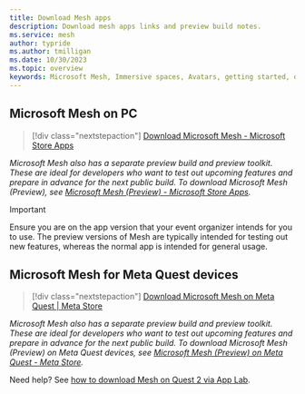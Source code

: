 ```yaml
---
title: Download Mesh apps
description: Download mesh apps links and preview build notes.
ms.service: mesh
author: typride
ms.author: tmilligan
ms.date: 10/30/2023
ms.topic: overview
keywords: Microsoft Mesh, Immersive spaces, Avatars, getting started, documentation, features
---
```


## Microsoft Mesh on PC

> [!div class="nextstepaction"]
> [Download Microsoft Mesh - Microsoft Store Apps](https://apps.microsoft.com/store/detail/microsoft-mesh/9NLXZJ1FDBD7)

*Microsoft Mesh also has a separate preview build and preview toolkit. These are ideal for developers who want to test out upcoming features and prepare in advance for the next public build. To download Microsoft Mesh (Preview), see [Microsoft Mesh (Preview) - Microsoft Store Apps](https://apps.microsoft.com/detail/microsoft-mesh-preview/9N138ZR0KQWX?hl=en-us&gl=US).*

> [!IMPORTANT]
> Ensure you are on the app version that your event organizer intends for you to use. The preview versions of Mesh are typically intended for testing out new features, whereas the normal app is intended for general usage.

## Microsoft Mesh for Meta Quest devices

> [!div class="nextstepaction"]
> [Download Microsoft Mesh on Meta Quest | Meta Store](https://www.meta.com/experiences/6750166401689690/)

*Microsoft Mesh also has a separate preview build and preview toolkit. These are ideal for developers who want to test out upcoming features and prepare in advance for the next public build. To download Microsoft Mesh (Preview) on Meta Quest devices, see [Microsoft Mesh (Preview) on Meta Quest - Meta Store](https://www.meta.com/experiences/6427141004030955/).*

Need help? See [how to download Mesh on Quest 2 via App Lab](../Resources/mesh-troubleshooting.md#how-to-download-mesh-on-quest-2-via-app-lab).